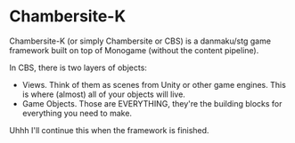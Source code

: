 # Chambersite-K

Chambersite-K (or simply Chambersite or CBS) is a danmaku/stg game framework built on top of Monogame (without the content pipeline).

In CBS, there is two layers of objects:
* Views. Think of them as scenes from Unity or other game engines. This is where (almost) all of your objects will live.
* Game Objects. Those are EVERYTHING, they're the building blocks for everything you need to make.

Uhhh I'll continue this when the framework is finished.